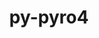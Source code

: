 ---
title: "py-pyro4"
layout: cache
categories: [package, develop]
meta: {"compilers": ["none"], "num_specs": 8, "num_specs_by_stack": {"e4s": 8, "root": 8}, "oss": ["ubuntu22.04"], "platforms": ["linux"], "stacks": ["e4s", "root"], "targets": ["x86_64_v3"], "versions": ["4.81"]}
spec_details: [{"compiler": "none", "hash": "6q7iwvooqnx3vc6do57bddg27etjbngs", "os": "ubuntu22.04", "platform": "linux", "size": "-", "stacks": ["e4s", "root"], "target": "x86_64_v3", "variants": ["build_system=python_pip"], "versions": ["4.81"]}, {"compiler": "none", "hash": "736xvc7lbnlvhbk4qvxdb5wkm6g34njj", "os": "ubuntu22.04", "platform": "linux", "size": "-", "stacks": ["e4s", "root"], "target": "x86_64_v3", "variants": ["build_system=python_pip"], "versions": ["4.81"]}, {"compiler": "none", "hash": "7qgwxyccgajbyt5nk5ydjsrd2ki2jc35", "os": "ubuntu22.04", "platform": "linux", "size": "-", "stacks": ["e4s", "root"], "target": "x86_64_v3", "variants": ["build_system=python_pip"], "versions": ["4.81"]}, {"compiler": "none", "hash": "fjhfcq5vtroqhjb2e3dsvndy4slfuobo", "os": "ubuntu22.04", "platform": "linux", "size": "-", "stacks": ["e4s", "root"], "target": "x86_64_v3", "variants": ["build_system=python_pip"], "versions": ["4.81"]}, {"compiler": "none", "hash": "fjsf242wxmg5rcathdofyav6rs5rwp6r", "os": "ubuntu22.04", "platform": "linux", "size": "-", "stacks": ["e4s", "root"], "target": "x86_64_v3", "variants": ["build_system=python_pip"], "versions": ["4.81"]}, {"compiler": "none", "hash": "imt2brkxculhoy6w4sfv4ia24njwn6bu", "os": "ubuntu22.04", "platform": "linux", "size": "-", "stacks": ["e4s", "root"], "target": "x86_64_v3", "variants": ["build_system=python_pip"], "versions": ["4.81"]}, {"compiler": "none", "hash": "jpldooebnvhvsuxbus7p3b63hyrcb4ee", "os": "ubuntu22.04", "platform": "linux", "size": "-", "stacks": ["e4s", "root"], "target": "x86_64_v3", "variants": ["build_system=python_pip"], "versions": ["4.81"]}, {"compiler": "none", "hash": "q5fwy7tmqywdtupakj6fprlpk5tcazpe", "os": "ubuntu22.04", "platform": "linux", "size": "-", "stacks": ["e4s", "root"], "target": "x86_64_v3", "variants": ["build_system=python_pip"], "versions": ["4.81"]}]
---